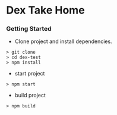 # Dex Take Home

### Getting Started
- Clone project and install dependencies.
```
> git clone 
> cd dex-test
> npm install
```
- start project
```
> npm start
```
- build project
```
> npm build
```
